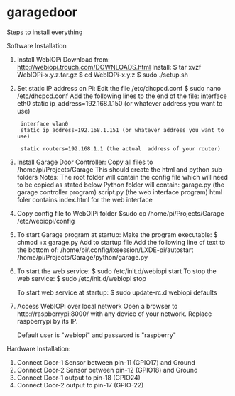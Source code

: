 # garagedoor
Steps to install everything


Software Installation

1. Install WebIOPi
	Download from: http://webiopi.trouch.com/DOWNLOADS.html
	Install:
		$ tar xvzf WebIOPi-x.y.z.tar.gz
		$ cd WebIOPi-x.y.z
		$ sudo ./setup.sh

2. Set static IP address on Pi:
	Edit the file /etc/dhcpcd.conf
	$ sudo nano /etc/dhcpcd.conf
	Add the following lines to the end of the file:
		interface eth0
		static ip_address=192.168.1.150 (or whatever address you want to use)

		interface wlan0
		static ip_address=192.168.1.151 (or whatever address you want to use)

		static routers=192.168.1.1 (the actual  address of your router)

3. Install Garage Door Controller:
	Copy all files to /home/pi/Projects/Garage
		This should create the html and python sub-folders
	Notes:
		The root folder will contain the config file which will need to be copied as stated below
		Python folder will contain:
			garage.py (the garage controller program)
			script.py (the web interface program)
		html foler contains index.html for the web interface


4. Copy config file to WebOIPi folder
	$sudo cp /home/pi/Projects/Garage /etc/webiopi/config

5. To start Garage program at startup:
	Make the program executable:
		$ chmod +x garage.py
	Add to startup file
		Add the following line of text to the bottom of: /home/pi/.config/lxsession/LXDE-pi/autostart
		/home/pi/Projects/Garage/python/garage.py

6. To start the web service:
	$ sudo /etc/init.d/webiopi start
   To stop the web service:
	$ sudo /etc/init.d/webiopi stop
	
   To start web service at startup:
	$ sudo update-rc.d webiopi defaults

7. Access WebIOPi over local network
	Open a browser to http://raspberrypi:8000/ with any device of your network. Replace raspberrypi by its IP.

	Default user is "webiopi" and password is "raspberry"

Hardware Installation:
1. Connect Door-1 Sensor between pin-11 (GPIO17) and Ground
2. Connect Door-2 Sensor between pin-12 (GPIO18) and Ground
3. Connect Door-1 output to pin-18 (GPIO24)
4. Connect Door-2 output to pin-17 (GPIO-22)


